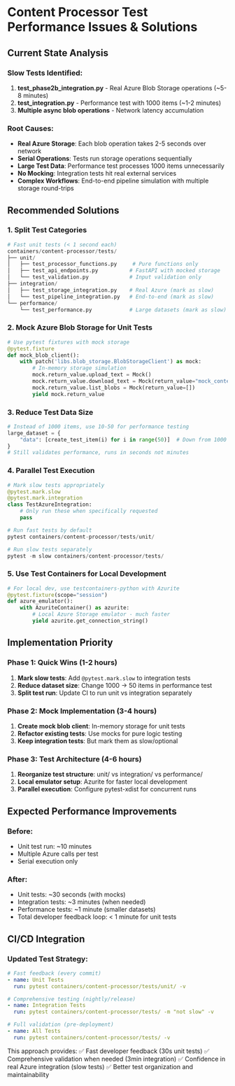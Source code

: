 # Content Processor Test Performance Issues & Solutions

## Current State Analysis

### Slow Tests Identified:
1. **test_phase2b_integration.py** - Real Azure Blob Storage operations (~5-8 minutes)
2. **test_integration.py** - Performance test with 1000 items (~1-2 minutes)
3. **Multiple async blob operations** - Network latency accumulation

### Root Causes:
- **Real Azure Storage**: Each blob operation takes 2-5 seconds over network
- **Serial Operations**: Tests run storage operations sequentially
- **Large Test Data**: Performance test processes 1000 items unnecessarily
- **No Mocking**: Integration tests hit real external services
- **Complex Workflows**: End-to-end pipeline simulation with multiple storage round-trips

## Recommended Solutions

### 1. Split Test Categories
```python
# Fast unit tests (< 1 second each)
containers/content-processor/tests/
├── unit/
│   ├── test_processor_functions.py     # Pure functions only
│   ├── test_api_endpoints.py          # FastAPI with mocked storage
│   └── test_validation.py             # Input validation only
├── integration/
│   ├── test_storage_integration.py    # Real Azure (mark as slow)
│   └── test_pipeline_integration.py   # End-to-end (mark as slow)
└── performance/
    └── test_performance.py            # Large datasets (mark as slow)
```

### 2. Mock Azure Blob Storage for Unit Tests
```python
# Use pytest fixtures with mock storage
@pytest.fixture
def mock_blob_client():
    with patch('libs.blob_storage.BlobStorageClient') as mock:
        # In-memory storage simulation
        mock.return_value.upload_text = Mock()
        mock.return_value.download_text = Mock(return_value="mock_content")
        mock.return_value.list_blobs = Mock(return_value=[])
        yield mock.return_value
```

### 3. Reduce Test Data Size
```python
# Instead of 1000 items, use 10-50 for performance testing
large_dataset = {
    "data": [create_test_item(i) for i in range(50)]  # Down from 1000
}
# Still validates performance, runs in seconds not minutes
```

### 4. Parallel Test Execution
```python
# Mark slow tests appropriately
@pytest.mark.slow
@pytest.mark.integration
class TestAzureIntegration:
    # Only run these when specifically requested
    pass

# Run fast tests by default
pytest containers/content-processor/tests/unit/

# Run slow tests separately
pytest -m slow containers/content-processor/tests/
```

### 5. Use Test Containers for Local Development
```python
# For local dev, use testcontainers-python with Azurite
@pytest.fixture(scope="session")
def azure_emulator():
    with AzuriteContainer() as azurite:
        # Local Azure Storage emulator - much faster
        yield azurite.get_connection_string()
```

## Implementation Priority

### Phase 1: Quick Wins (1-2 hours)
1. **Mark slow tests**: Add `@pytest.mark.slow` to integration tests
2. **Reduce dataset size**: Change 1000 → 50 items in performance test
3. **Split test run**: Update CI to run unit vs integration separately

### Phase 2: Mock Implementation (3-4 hours)
1. **Create mock blob client**: In-memory storage for unit tests
2. **Refactor existing tests**: Use mocks for pure logic testing
3. **Keep integration tests**: But mark them as slow/optional

### Phase 3: Test Architecture (4-6 hours)
1. **Reorganize test structure**: unit/ vs integration/ vs performance/
2. **Local emulator setup**: Azurite for faster local development
3. **Parallel execution**: Configure pytest-xdist for concurrent runs

## Expected Performance Improvements

### Before:
- Unit test run: ~10 minutes
- Multiple Azure calls per test
- Serial execution only

### After:
- Unit tests: ~30 seconds (with mocks)
- Integration tests: ~3 minutes (when needed)
- Performance tests: ~1 minute (smaller datasets)
- Total developer feedback loop: < 1 minute for unit tests

## CI/CD Integration

### Updated Test Strategy:
```yaml
# Fast feedback (every commit)
- name: Unit Tests
  run: pytest containers/content-processor/tests/unit/ -v

# Comprehensive testing (nightly/release)
- name: Integration Tests  
  run: pytest containers/content-processor/tests/ -m "not slow" -v

# Full validation (pre-deployment)
- name: All Tests
  run: pytest containers/content-processor/tests/ -v
```

This approach provides:
✅ Fast developer feedback (30s unit tests)
✅ Comprehensive validation when needed (3min integration)
✅ Confidence in real Azure integration (slow tests)
✅ Better test organization and maintainability
